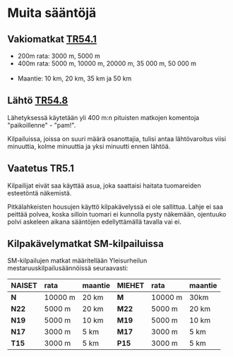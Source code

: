 # Muita sääntöjä

## Vakiomatkat [TR54.1](./saannot.md#54.1)

- 200m rata: 3000 m, 5000 m 
- 400m rata: 5000 m, 10000 m, 20000 m, 35 000 m, 50 000 m                             
- Maantie: 10 km, 20 km, 35 km ja 50 km

## Lähtö [TR54.8](./saannot.md#54.1)

Lähetyksessä käytetään yli 400 m:n pituisten matkojen komentoja "paikoillenne" - "pam!".

Kilpailuissa, joissa on suuri määrä osanottajia, tulisi antaa lähtövaroitus viisi minuuttia, kolme minuuttia ja yksi minuutti ennen lähtöä.

## Vaatetus TR5.1

Kilpailijat eivät saa käyttää asua, joka saattaisi haitata tuomareiden esteetöntä näkemistä.

Pitkälahkeisten housujen käyttö kilpakävelyssä ei ole sallittua. Lahje ei saa peittää polvea, koska silloin tuomari ei
kunnolla pysty näkemään, ojentuuko polvi askeleen aikana sääntöjen edellyttämällä tavalla vai ei.


## Kilpakävelymatkat SM-kilpailuissa

SM-kilpailujen matkat määritellään Yleisurheilun mestaruuskilpailusäännöissä seuraavasti:

| NAISET  | rata    | maantie    | MIEHET  | rata    | maantie    |
| :-----  | :------ | :--------- | :-----  | :------ | :--------- |
| __N__   | 10000 m | 20 km      | __M__   | 10000 m | 30km       |
| __N22__ | 5000 m  | 20 km      | __M22__ | 5000 m  | 20 km      |
| __N19__ | 5000 m  | 10 km      | __M19__ | 5000 m  | 10 km      |
| __N17__ | 3000 m  | 5 km       | __M17__ | 3000 m  | 5 km       |
| __T15__ | 3000 m  | 5 km       | __P15__ | 3000 m  | 5 km       |

